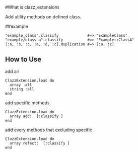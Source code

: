 #What is clazz_extensions

Add utility methods on defined class.

##example
```
"example_class".classify             #=> "ExampleClass"
"example/class_a".classify           #=> "Example::ClassA"
[:a, :b, :c, :a, :d, :c].duplication #=> [:a, :c]
```

## How to Use
add all
```
ClazzExtension.load do
  array :all
  string :all
end
```

add specific methods
```
ClazzExtension.load do
  array add:  [:classify ]
end
```

add every methods that excluding specific
```
ClazzExtension.load do
  array refect:  [:classify ]
end
```


